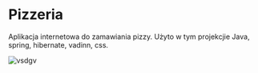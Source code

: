 # Pizzeria
Aplikacja internetowa do zamawiania pizzy. Użyto w tym projekcjie Java, spring, hibernate, vadinn, css.

![vsdgv](Pizzeria/webapp/VAADIN/themes/valo/start.JPG "Strona startowa")
